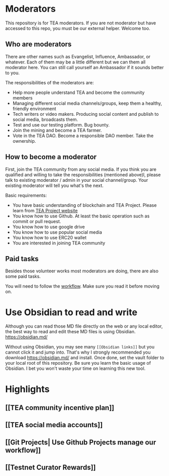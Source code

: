 # Moderators

This repository is for TEA moderators. If you are not moderator but have accessed to this repo, you must be our external helper. Welcome too.

## Who are moderators
There are other names such as Evangelist, Influence, Ambassador, or whatever. Each of them may be a little different but we can them all moderator here. You can still call yourself an Ambassador if it sounds better to you.

The responsibilities of the moderators are:
- Help more people understand TEA and become the community members
- Managing different social media channels/groups, keep them a healthy, friendly environment
- Tech writers or video makers. Producing social content and publish to social media, broadcasts them. 
- Test and use our testing platform. Bug bounty.
- Join the mining and become a TEA farmer.
- Vote in the TEA DAO. Become a responsible DAO member. Take the ownership.

## How to become a moderator

First, join the TEA community from any social media.
If you think you are qualified and willing to take the responsibilities (mentioned above)l, please talk to existing moderator / admin in your social channel/group. Your existing moderator will tell you what's the next.

Basic requirements:
- You have basic understanding of blockchain and TEA Project. Please learn from [TEA Project website](teaproject.org)
- You know how to use Github. At least the basic operation such as commit or pull request.
- You know how to use google drive
- You know how to use popular social media
- You know how to use ERC20 wallet
- You are interested in joining TEA community

## Paid tasks
Besides those volunteer works most moderators are doing, there are also some paid tasks.

You will need to follow the [workflow](./workflow.md). Make sure you read it before moving on.


# Use Obsidian to read and write
Although you can read those MD file directly on the web or any local editor, the best way to read and edit these MD files is using Obsidian. https://obsidian.md/ 

Without using Obsidian, you may see many `[[Obsidian links]]` but you cannot click it and jump into.  That's why I strongly recommended you download https://obsidian.md/ and install. Once done, set the vault folder to your local  root of this  repository. Be sure you learn the basic usage of Obsidian. I bet you won't waste your time on learning this new tool. 

# Highlights
## [[TEA community incentive plan]]
## [[TEA  social media accounts]]
## [[Git Projects| Use Github Projects manage our workflow]]
## [[Testnet Curator Rewards]]